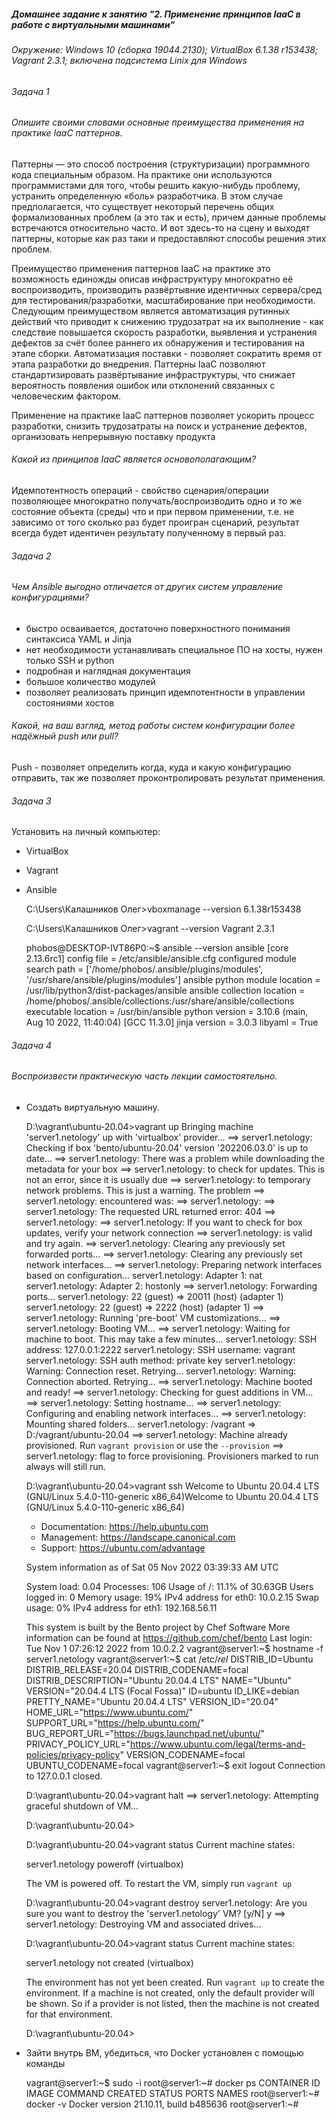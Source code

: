 ##### Домашнее задание к занятию "2. Применение принципов IaaC в работе с виртуальными машинами"
###### Окружение: Windows 10 (сборка 19044.2130); VirtualBox 6.1.38 r153438; Vagrant 2.3.1; включена подсистема Linix для Windows
###### Задача 1
###### Опишите своими словами основные преимущества применения на практике IaaC паттернов.

Паттерны — это способ построения (структуризации) программного кода специальным образом. На практике они используются программистами для того, чтобы решить какую-нибудь проблему, устранить определенную «боль» разработчика. В этом случае предполагается, что существует некоторый перечень общих формализованных проблем (а это так и есть), причем данные проблемы встречаются относительно часто. И вот здесь-то на сцену и выходят паттерны, которые как раз таки и предоставляют способы решения этих проблем.

Преимущество применения паттернов IaaС на практике это возможность единожды описав инфраструктуру многократно её воспроизводить, производить развёртывние идентичных сервера/сред для тестирования/разработки, масштабирование при необходимости. Следующим преимуществом является автоматизация рутинных действий что приводит к снижению трудозатрат на их выполнение - как следствие повышается скорость разработки, выявления и устранения дефектов за счёт более раннего их обнаружения и тестирования на этапе сборки. Автоматизация поставки - позволяет сократить время от этапа разработки до внедрения. Паттерны IaaC позволяют стандартизировать развёртывание инфраструктуры, что снижает вероятность появления ошибок или отклонений связанных с человеческим фактором.

Применение на практике IaaC паттернов позволяет ускорить процесс разработки, снизить трудозатраты на поиск и устранение дефектов, организовать непрерывную поставку продукта

###### Какой из принципов IaaC является основополагающим?

Идемпотентность операций - свойство сценария/операции позволяющее многократно получать/воспроизводить одно и то же состояние объекта (среды) что и при первом применении, т.е. не зависимо от того сколько раз будет проигран сценарий, результат всегда будет идентичен результату полученному в первый раз.

###### Задача 2
###### Чем Ansible выгодно отличается от других систем управление конфигурациями?

- быстро осваивается, достаточно поверхностного понимания синтаксиса YAML и Jinja
- нет необходимости устанавливать специальное ПО на хосты, нужен только SSH и python
- подробная и наглядная документация
- большое количество модулей
- позволяет реализовать принцип идемпотентности в управлении состояниями хостов

###### Какой, на ваш взгляд, метод работы систем конфигурации более надёжный push или pull?

Push - позволяет определить когда, куда и какую конфигурацию отправить, так же позволяет проконтролировать результат применения.

###### Задача 3

Установить на личный компьютер:

- VirtualBox
- Vagrant
- Ansible


    C:\Users\Калашников Олег>vboxmanage --version
    6.1.38r153438

    C:\Users\Калашников Олег>vagrant --version
    Vagrant 2.3.1

    phobos@DESKTOP-IVT86P0:~$ ansible --version
    ansible [core 2.13.6rc1]
    config file = /etc/ansible/ansible.cfg
    configured module search path = ['/home/phobos/.ansible/plugins/modules', '/usr/share/ansible/plugins/modules']
    ansible python module location = /usr/lib/python3/dist-packages/ansible
    ansible collection location = /home/phobos/.ansible/collections:/usr/share/ansible/collections
    executable location = /usr/bin/ansible
    python version = 3.10.6 (main, Aug 10 2022, 11:40:04) [GCC 11.3.0]
    jinja version = 3.0.3
    libyaml = True

###### Задача 4

###### Воспроизвести практическую часть лекции самостоятельно.

- Создать виртуальную машину.


    D:\vagrant\ubuntu-20.04>vagrant up
    Bringing machine 'server1.netology' up with 'virtualbox' provider...
    ==> server1.netology: Checking if box 'bento/ubuntu-20.04' version '202206.03.0' is up to date...
    ==> server1.netology: There was a problem while downloading the metadata for your box
    ==> server1.netology: to check for updates. This is not an error, since it is usually due
    ==> server1.netology: to temporary network problems. This is just a warning. The problem
    ==> server1.netology: encountered was:
    ==> server1.netology:
    ==> server1.netology: The requested URL returned error: 404
    ==> server1.netology:
    ==> server1.netology: If you want to check for box updates, verify your network connection
    ==> server1.netology: is valid and try again.
    ==> server1.netology: Clearing any previously set forwarded ports...
    ==> server1.netology: Clearing any previously set network interfaces...
    ==> server1.netology: Preparing network interfaces based on configuration...
        server1.netology: Adapter 1: nat
        server1.netology: Adapter 2: hostonly
    ==> server1.netology: Forwarding ports...
        server1.netology: 22 (guest) => 20011 (host) (adapter 1)
        server1.netology: 22 (guest) => 2222 (host) (adapter 1)
    ==> server1.netology: Running 'pre-boot' VM customizations...
    ==> server1.netology: Booting VM...
    ==> server1.netology: Waiting for machine to boot. This may take a few minutes...
        server1.netology: SSH address: 127.0.0.1:2222
        server1.netology: SSH username: vagrant
        server1.netology: SSH auth method: private key
        server1.netology: Warning: Connection reset. Retrying...
        server1.netology: Warning: Connection aborted. Retrying...
    ==> server1.netology: Machine booted and ready!
    ==> server1.netology: Checking for guest additions in VM...
    ==> server1.netology: Setting hostname...
    ==> server1.netology: Configuring and enabling network interfaces...
    ==> server1.netology: Mounting shared folders...
        server1.netology: /vagrant => D:/vagrant/ubuntu-20.04
    ==> server1.netology: Machine already provisioned. Run `vagrant provision` or use the `--provision`
    ==> server1.netology: flag to force provisioning. Provisioners marked to run always will still run.

    D:\vagrant\ubuntu-20.04>vagrant ssh
    Welcome to Ubuntu 20.04.4 LTS (GNU/Linux 5.4.0-110-generic x86_64)Welcome to Ubuntu 20.04.4 LTS (GNU/Linux 5.4.0-110-generic x86_64)

    * Documentation:  https://help.ubuntu.com
    * Management:     https://landscape.canonical.com
    * Support:        https://ubuntu.com/advantage

    System information as of Sat 05 Nov 2022 03:39:33 AM UTC

    System load:  0.04               Processes:             106
    Usage of /:   11.1% of 30.63GB   Users logged in:       0
    Memory usage: 19%                IPv4 address for eth0: 10.0.2.15
    Swap usage:   0%                 IPv4 address for eth1: 192.168.56.11


    This system is built by the Bento project by Chef Software
    More information can be found at https://github.com/chef/bento
    Last login: Tue Nov  1 07:26:12 2022 from 10.0.2.2
    vagrant@server1:~$ hostname -f
    server1.netology
    vagrant@server1:~$ cat /etc/*rel*
    DISTRIB_ID=Ubuntu
    DISTRIB_RELEASE=20.04
    DISTRIB_CODENAME=focal
    DISTRIB_DESCRIPTION="Ubuntu 20.04.4 LTS"
    NAME="Ubuntu"
    VERSION="20.04.4 LTS (Focal Fossa)"
    ID=ubuntu
    ID_LIKE=debian
    PRETTY_NAME="Ubuntu 20.04.4 LTS"
    VERSION_ID="20.04"
    HOME_URL="https://www.ubuntu.com/"
    SUPPORT_URL="https://help.ubuntu.com/"
    BUG_REPORT_URL="https://bugs.launchpad.net/ubuntu/"
    PRIVACY_POLICY_URL="https://www.ubuntu.com/legal/terms-and-policies/privacy-policy"
    VERSION_CODENAME=focal
    UBUNTU_CODENAME=focal
    vagrant@server1:~$ exit
    logout
    Connection to 127.0.0.1 closed.
    
    D:\vagrant\ubuntu-20.04>vagrant halt
    ==> server1.netology: Attempting graceful shutdown of VM...
    
    D:\vagrant\ubuntu-20.04>

    D:\vagrant\ubuntu-20.04>vagrant status
    Current machine states:
    
    server1.netology          poweroff (virtualbox)
    
    The VM is powered off. To restart the VM, simply run `vagrant up`
    
    D:\vagrant\ubuntu-20.04>vagrant destroy
        server1.netology: Are you sure you want to destroy the 'server1.netology' VM? [y/N] y
    ==> server1.netology: Destroying VM and associated drives...
    
    D:\vagrant\ubuntu-20.04>vagrant status
    Current machine states:
    
    server1.netology          not created (virtualbox)
    
    The environment has not yet been created. Run `vagrant up` to
    create the environment. If a machine is not created, only the
    default provider will be shown. So if a provider is not listed,
    then the machine is not created for that environment.
    
    D:\vagrant\ubuntu-20.04>

- Зайти внутрь ВМ, убедиться, что Docker установлен с помощью команды
  

    vagrant@server1:~$ sudo -i
    root@server1:~# docker ps
    CONTAINER ID   IMAGE     COMMAND   CREATED   STATUS    PORTS     NAMES
    root@server1:~# docker -v
    Docker version 21.10.11, build b485636
    root@server1:~#
